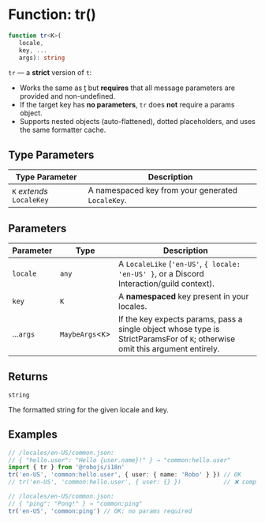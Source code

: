 # Function: tr()

```ts
function tr<K>(
   locale, 
   key, ...
   args): string
```

`tr` — a **strict** version of `t`:
- Works the same as [t](Function.t.md) but **requires** that all message parameters are provided and non-undefined.
- If the target key has **no parameters**, `tr` does **not** require a params object.
- Supports nested objects (auto-flattened), dotted placeholders, and uses the same formatter cache.

## Type Parameters

| Type Parameter | Description |
| ------ | ------ |
| `K` *extends* `LocaleKey` | A namespaced key from your generated `LocaleKey`. |

## Parameters

| Parameter | Type | Description |
| ------ | ------ | ------ |
| `locale` | `any` | A `LocaleLike` (`'en-US'`, `{ locale: 'en-US' }`, or a Discord Interaction/guild context). |
| `key` | `K` | A **namespaced** key present in your locales. |
| ...`args` | `MaybeArgs`\<`K`\> | If the key expects params, pass a single object whose type is StrictParamsFor of `K`; otherwise omit this argument entirely. |

## Returns

`string`

The formatted string for the given locale and key.

## Examples

```ts
// /locales/en-US/common.json:
// { "hello.user": "Hello {user.name}!" } → "common:hello.user"
import { tr } from '@robojs/i18n'
tr('en-US', 'common:hello.user', { user: { name: 'Robo' } }) // OK
// tr('en-US', 'common:hello.user', { user: {} })            // ❌ compile-time error
```

```ts
// /locales/en-US/common.json:
// { "ping": "Pong!" } → "common:ping"
tr('en-US', 'common:ping') // OK: no params required
```
